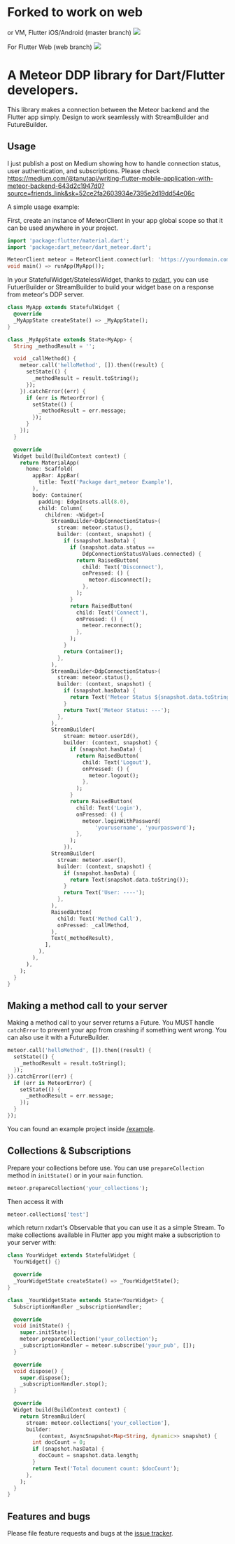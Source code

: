 # Forked to work on web

or VM, Flutter iOS/Android (master branch) ![](https://github.com/tanutapi/dart_meteor/workflows/Testing/badge.svg?branch=master)

For Flutter Web (web branch) ![](https://github.com/tanutapi/dart_meteor/workflows/Testing/badge.svg?branch=web)

# A Meteor DDP library for Dart/Flutter developers.

This library makes a connection between the Meteor backend and the Flutter app simply. Design to work seamlessly with StreamBuilder and FutureBuilder.

## Usage

I just publish a post on Medium showing how to handle connection status, user authentication, and subscriptions. Please check https://medium.com/@tanutapi/writing-flutter-mobile-application-with-meteor-backend-643d2c1947d0?source=friends_link&sk=52ce2fa2603934e7395e2d19dd54e06c

A simple usage example:

First, create an instance of MeteorClient in your app global scope so that it can be used anywhere in your project.

```dart
import 'package:flutter/material.dart';
import 'package:dart_meteor/dart_meteor.dart';

MeteorClient meteor = MeteorClient.connect(url: 'https://yourdomain.com');
void main() => runApp(MyApp());
```

In your StatefulWidget/StatelessWidget, thanks to [rxdart][rxdart], you can use FutuerBuilder or StreamBuilder to build your widget base on a response from meteor's DDP server.

```dart
class MyApp extends StatefulWidget {
  @override
  _MyAppState createState() => _MyAppState();
}

class _MyAppState extends State<MyApp> {
  String _methodResult = '';

  void _callMethod() {
    meteor.call('helloMethod', []).then((result) {
      setState(() {
        _methodResult = result.toString();
      });
    }).catchError((err) {
      if (err is MeteorError) {
        setState(() {
          _methodResult = err.message;
        });
      }
    });
  }

  @override
  Widget build(BuildContext context) {
    return MaterialApp(
      home: Scaffold(
        appBar: AppBar(
          title: Text('Package dart_meteor Example'),
        ),
        body: Container(
          padding: EdgeInsets.all(8.0),
          child: Column(
            children: <Widget>[
              StreamBuilder<DdpConnectionStatus>(
                stream: meteor.status(),
                builder: (context, snapshot) {
                  if (snapshot.hasData) {
                    if (snapshot.data.status ==
                        DdpConnectionStatusValues.connected) {
                      return RaisedButton(
                        child: Text('Disconnect'),
                        onPressed: () {
                          meteor.disconnect();
                        },
                      );
                    }
                    return RaisedButton(
                      child: Text('Connect'),
                      onPressed: () {
                        meteor.reconnect();
                      },
                    );
                  }
                  return Container();
                },
              ),
              StreamBuilder<DdpConnectionStatus>(
                stream: meteor.status(),
                builder: (context, snapshot) {
                  if (snapshot.hasData) {
                    return Text('Meteor Status ${snapshot.data.toString()}');
                  }
                  return Text('Meteor Status: ---');
                },
              ),
              StreamBuilder(
                  stream: meteor.userId(),
                  builder: (context, snapshot) {
                    if (snapshot.hasData) {
                      return RaisedButton(
                        child: Text('Logout'),
                        onPressed: () {
                          meteor.logout();
                        },
                      );
                    }
                    return RaisedButton(
                      child: Text('Login'),
                      onPressed: () {
                        meteor.loginWithPassword(
                            'yourusername', 'yourpassword');
                      },
                    );
                  }),
              StreamBuilder(
                stream: meteor.user(),
                builder: (context, snapshot) {
                  if (snapshot.hasData) {
                    return Text(snapshot.data.toString());
                  }
                  return Text('User: ----');
                },
              ),
              RaisedButton(
                child: Text('Method Call'),
                onPressed: _callMethod,
              ),
              Text(_methodResult),
            ],
          ),
        ),
      ),
    );
  }
}
```

## Making a method call to your server

Making a method call to your server returns a Future. You MUST handle `catchError` to prevent your app from crashing if something went wrong. You can also use it with a FutureBuilder.

```dart
meteor.call('helloMethod', []).then((result) {
  setState(() {
    _methodResult = result.toString();
  });
}).catchError((err) {
  if (err is MeteorError) {
    setState(() {
      _methodResult = err.message;
    });
  }
});
```

You can found an example project inside [/example][example].

## Collections & Subscriptions
Prepare your collections before use. You can use `prepareCollection` method in `initState()` or in your `main` function.

```dart
meteor.prepareCollection('your_collections');
```

Then access it with

```dart
meteor.collections['test']
```

which return rxdart's Observable that you can use it as a simple Stream. To make collections available in Flutter app you might make a subscription to your server with:

```dart
class YourWidget extends StatefulWidget {
  YourWidget() {}

  @override
  _YourWidgetState createState() => _YourWidgetState();
}

class _YourWidgetState extends State<YourWidget> {
  SubscriptionHandler _subscriptionHandler;

  @override
  void initState() {
    super.initState();
    meteor.prepareCollection('your_collection');
    _subscriptionHandler = meteor.subscribe('your_pub', []);
  }

  @override
  void dispose() {
    super.dispose();
    _subscriptionHandler.stop();
  }

  @override
  Widget build(BuildContext context) {
    return StreamBuilder(
      stream: meteor.collections['your_collection'],
      builder:
          (context, AsyncSnapshot<Map<String, dynamic>> snapshot) {
        int docCount = 0;
        if (snapshot.hasData) {
          docCount = snapshot.data.length;
        }
        return Text('Total document count: $docCount');
      },
    );
  }
}
```

## Features and bugs

Please file feature requests and bugs at the [issue tracker][tracker].

[tracker]: https://github.com/tanutapi/dart_meteor/issues
[rxdart]: https://pub.dev/packages/rxdart
[example]: https://github.com/tanutapi/dart_meteor/tree/master/example
